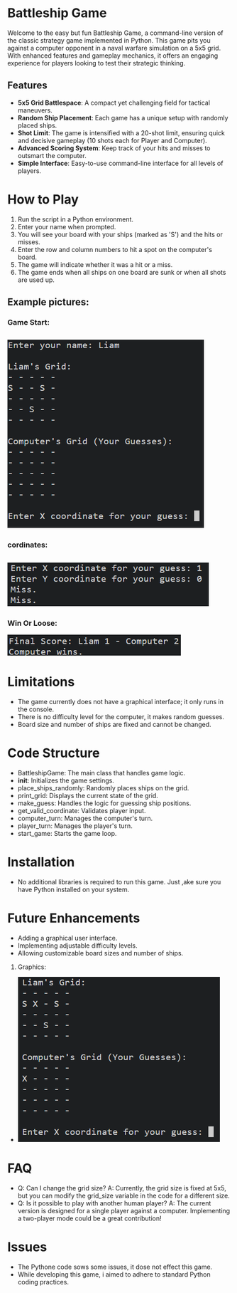# Battleship Game

Welcome to the easy but fun Battleship Game, a command-line version of the classic strategy game implemented in Python. This game pits you against a computer opponent in a naval warfare simulation on a 5x5 grid. With enhanced features and gameplay mechanics, it offers an engaging experience for players looking to test their strategic thinking.

## Features

- **5x5 Grid Battlespace**: A compact yet challenging field for tactical maneuvers.
- **Random Ship Placement**: Each game has a unique setup with randomly placed ships.
- **Shot Limit**: The game is intensified with a 20-shot limit, ensuring quick and decisive gameplay (10 shots each for Player and Computer).
- **Advanced Scoring System**: Keep track of your hits and misses to outsmart the computer.
- **Simple Interface**: Easy-to-use command-line interface for all levels of players.

# How to Play
1. Run the script in a Python environment.
2. Enter your name when prompted.
3. You will see your board with your ships (marked as 'S') and the hits or misses.
4. Enter the row and column numbers to hit a spot on the computer's board.
5. The game will indicate whether it was a hit or a miss.
6. The game ends when all ships on one board are sunk or when all shots are used up.

## Example pictures:
### Game Start:
![Grid](pictures/Game-start.png)
- 
### cordinates:
![Use x and Y cordinates](pictures/Cordinate-to-shoot.png)
- 
### Win Or Loose:
![win or loose](pictures/win-loose.png)


# Limitations
- The game currently does not have a graphical interface; it only runs in the console.
- There is no difficulty level for the computer, it makes random guesses.
- Board size and number of ships are fixed and cannot be changed.

# Code Structure
- BattleshipGame: The main class that handles game logic.
- __init__: Initializes the game settings.
- place_ships_randomly: Randomly places ships on the grid.
- print_grid: Displays the current state of the grid.
- make_guess: Handles the logic for guessing ship positions.
- get_valid_coordinate: Validates player input.
- computer_turn: Manages the computer's turn.
- player_turn: Manages the player's turn.
- start_game: Starts the game loop.


# Installation
- No additional libraries is required to run this game. Just ,ake sure you have Python installed on your system.

# Future Enhancements
- Adding a graphical user interface.
- Implementing adjustable difficulty levels.
- Allowing customizable board sizes and number of ships.

1. Graphics:
- ![how it looks](pictures/missing-shot.png)

# FAQ
- Q: Can I change the grid size?
A: Currently, the grid size is fixed at 5x5, but you can modify the grid_size variable in the code for a different size.
- Q: Is it possible to play with another human player?
A: The current version is designed for a single player against a computer. Implementing a two-player mode could be a great contribution!

# Issues

- The Pythone code sows some issues, it dose not effect this game.
- While developing this game, i aimed to adhere to standard Python coding practices.
